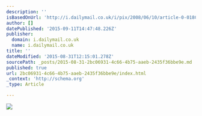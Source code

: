 ```yaml
---
description: ''
isBasedOnUrl: 'http://i.dailymail.co.uk/i/pix/2008/06/10/article-0-018CB2F800000578-471_468x319.jpg'
author: []
datePublished: '2015-09-11T14:47:48.226Z'
publisher:
  domain: i.dailymail.co.uk
  name: i.dailymail.co.uk
title: ''
dateModified: '2015-08-31T12:15:01.278Z'
sourcePath: _posts/2015-08-31-2bc06931-4c66-4b75-aaeb-2435f36bbe9e.md
published: true
url: 2bc06931-4c66-4b75-aaeb-2435f36bbe9e/index.html
_context: 'http://schema.org'
_type: Article

---
```

![](http://i.dailymail.co.uk/i/pix/2008/06/10/article-0-018CB2F800000578-471_468x319.jpg)